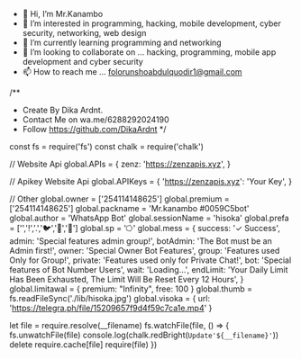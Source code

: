 - 👋 Hi, I’m Mr.Kanambo
- 👀 I’m interested in programming, hacking, mobile development, cyber security, networking, web design
- 🌱 I’m currently learning programming and networking
- 💞️ I’m looking to collaborate on ... hacking, programming, mobile app development and cyber security
- 📫 How to reach me ... folorunshoabdulquodir1@gmail.com

<!---
Duxlin/Duxlin is a ✨ special ✨ repository because its `README.md` (this file) appears on your GitHub profile.
You can click the Preview link to take a look at your changes.
--->
/**
   * Create By Dika Ardnt.
   * Contact Me on wa.me/6288292024190
   * Follow https://github.com/DikaArdnt
*/

const fs = require('fs')
const chalk = require('chalk')

// Website Api
global.APIs = {
	zenz: 'https://zenzapis.xyz',
}

// Apikey Website Api
global.APIKeys = {
	'https://zenzapis.xyz': 'Your Key',
}

// Other
global.owner = ['254114148625']
global.premium = ['254114148625']
global.packname = 'Mr.kanambo #0059C5bot'
global.author = 'WhatsApp Bot'
global.sessionName = 'hisoka'
global.prefa = ['','!','.','🐦','🐤','🗿']
global.sp = '⭔'
global.mess = {
    success: '✓ Success',
    admin: 'Special features admin group!',
    botAdmin: 'The Bot must be an Admin first!',
    owner: 'Special Owner Bot Features',
    group: 'Features used Only for Group!',
    private: 'Features used only for Private Chat!',
    bot: 'Special features of Bot Number Users',
    wait: 'Loading...',
    endLimit: 'Your Daily Limit Has Been Exhausted, The Limit Will Be Reset Every 12 Hours',
}
global.limitawal = {
    premium: "Infinity",
    free: 100
}
global.thumb = fs.readFileSync('./lib/hisoka.jpg')
global.visoka = { url: 'https://telegra.ph/file/15209657f9d4f59c7ca1e.mp4' }

let file = require.resolve(__filename)
fs.watchFile(file, () => {
	fs.unwatchFile(file)
	console.log(chalk.redBright(`Update'${__filename}'`))
	delete require.cache[file]
	require(file)
})
